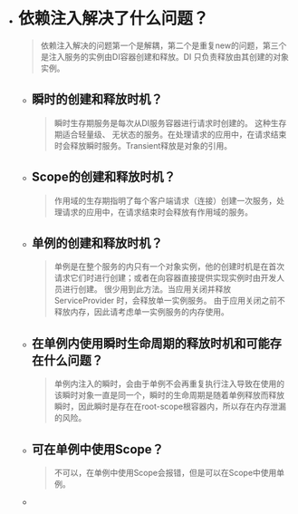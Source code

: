 + # 依赖注入解决了什么问题？
    >依赖注入解决的问题第一个是解耦，第二个是重复new的问题，第三个是注入服务的实例由DI容器创建和释放。DI 只负责释放由其创建的对象实例。
  + ## 瞬时的创建和释放时机？
    >瞬时生存期服务是每次从DI服务容器进行请求时创建的。 这种生存期适合轻量级、 无状态的服务。在处理请求的应用中，在请求结束时会释放瞬时服务。Transient释放是对象的引用。
  + ## Scope的创建和释放时机？
    >作用域的生存期指明了每个客户端请求（连接）创建一次服务，处理请求的应用中，在请求结束时会释放有作用域的服务。
  + ## 单例的创建和释放时机？
    >单例是在整个服务的内只有一个对象实例，他的创建时机是在首次请求它们时进行创建；或者在向容器直接提供实现实例时由开发人员进行创建。 很少用到此方法。当应用关闭并释放ServiceProvider 时，会释放单一实例服务。 由于应用关闭之前不释放内存，因此请考虑单一实例服务的内存使用。
  + ## 在单例内使用瞬时生命周期的释放时机和可能存在什么问题？
    >单例内注入的瞬时，会由于单例不会再重复执行注入导致在使用的该瞬时对象一直是同一个，瞬时的生命周期是随着单例释放而释放瞬时，因此瞬时是存在在root-scope根容器内，所以存在内存泄漏的风险。
  + ## 可在单例中使用Scope？
    >不可以，在单例中使用Scope会报错，但是可以在Scope中使用单例。
  + 
